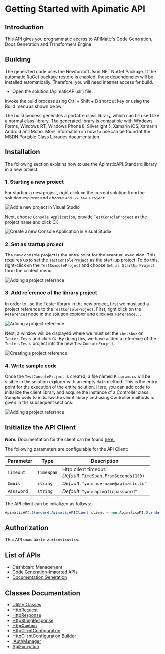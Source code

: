 
# Getting Started with Apimatic API

## Introduction

This API gives you programmatic access to APIMatic's Code Generation, Docs Generation and Transformers Engine.

## Building

The generated code uses the Newtonsoft Json.NET NuGet Package. If the automatic NuGet package restore is enabled, these dependencies will be installed automatically. Therefore, you will need internet access for build.

* Open the solution (ApimaticAPI.sln) file.

Invoke the build process using Ctrl + Shift + B shortcut key or using the Build menu as shown below.

The build process generates a portable class library, which can be used like a normal class library. The generated library is compatible with Windows Forms, Windows RT, Windows Phone 8, Silverlight 5, Xamarin iOS, Xamarin Android and Mono. More information on how to use can be found at the MSDN Portable Class Libraries documentation.

## Installation

The following section explains how to use the ApimaticAPI.Standard library in a new project.

### 1. Starting a new project

For starting a new project, right click on the current solution from the solution explorer and choose `Add -> New Project`.

![Add a new project in Visual Studio](https://apidocs.io/illustration/cs?workspaceFolder=Apimatic%20API-CSharp&workspaceName=ApimaticAPI&projectName=ApimaticAPI.Standard&rootNamespace=ApimaticAPI.Standard&step=addProject)

Next, choose `Console Application`, provide `TestConsoleProject` as the project name and click OK.

![Create a new Console Application in Visual Studio](https://apidocs.io/illustration/cs?workspaceFolder=Apimatic%20API-CSharp&workspaceName=ApimaticAPI&projectName=ApimaticAPI.Standard&rootNamespace=ApimaticAPI.Standard&step=createProject)

### 2. Set as startup project

The new console project is the entry point for the eventual execution. This requires us to set the `TestConsoleProject` as the start-up project. To do this, right-click on the `TestConsoleProject` and choose `Set as StartUp Project` form the context menu.

![Adding a project reference](https://apidocs.io/illustration/cs?workspaceFolder=Apimatic%20API-CSharp&workspaceName=ApimaticAPI&projectName=ApimaticAPI.Standard&rootNamespace=ApimaticAPI.Standard&step=setStartup)

### 3. Add reference of the library project

In order to use the Tester library in the new project, first we must add a project reference to the `TestConsoleProject`. First, right click on the `References` node in the solution explorer and click `Add Reference...`

![Adding a project reference](https://apidocs.io/illustration/cs?workspaceFolder=Apimatic%20API-CSharp&workspaceName=ApimaticAPI&projectName=ApimaticAPI.Standard&rootNamespace=ApimaticAPI.Standard&step=addReference)

Next, a window will be displayed where we must set the `checkbox` on `Tester.Tests` and click `OK`. By doing this, we have added a reference of the `Tester.Tests` project into the new `TestConsoleProject`.

![Creating a project reference](https://apidocs.io/illustration/cs?workspaceFolder=Apimatic%20API-CSharp&workspaceName=ApimaticAPI&projectName=ApimaticAPI.Standard&rootNamespace=ApimaticAPI.Standard&step=createReference)

### 4. Write sample code

Once the `TestConsoleProject` is created, a file named `Program.cs` will be visible in the solution explorer with an empty `Main` method. This is the entry point for the execution of the entire solution. Here, you can add code to initialize the client library and acquire the instance of a Controller class. Sample code to initialize the client library and using Controller methods is given in the subsequent sections.

![Adding a project reference](https://apidocs.io/illustration/cs?workspaceFolder=Apimatic%20API-CSharp&workspaceName=ApimaticAPI&projectName=ApimaticAPI.Standard&rootNamespace=ApimaticAPI.Standard&step=addCode)

## Initialize the API Client

**_Note:_** Documentation for the client can be found [here.](doc/client.md)

The following parameters are configurable for the API Client:

| Parameter | Type | Description |
|  --- | --- | --- |
| `Timeout` | `TimeSpan` | Http client timeout.<br>*Default*: `TimeSpan.FromSeconds(100)` |
| `Email` | `string` | *Default*: `"yourusername@apimatic.io"` |
| `Password` | `string` | *Default*: `"yourapimaticpassword"` |

The API client can be initialized as follows:

```csharp
ApimaticAPI.Standard.ApimaticAPIClient client = new ApimaticAPI.Standard.ApimaticAPIClient.Builder().Build();
```

## Authorization

This API uses `Basic Authentication`.

## List of APIs

* [Dashboard Management](doc/controllers/dashboard-management.md)
* [Code Generation-Imported APIs](doc/controllers/code-generation-imported-apis.md)
* [Documentation Generation](doc/controllers/documentation-generation.md)

## Classes Documentation

* [Utility Classes](doc/utility-classes.md)
* [HttpRequest](doc/http-request.md)
* [HttpResponse](doc/http-response.md)
* [HttpStringResponse](doc/http-string-response.md)
* [HttpContext](doc/http-context.md)
* [HttpClientConfiguration](doc/http-client-configuration.md)
* [HttpClientConfiguration Builder](doc/http-client-configuration-builder.md)
* [IAuthManager](doc/i-auth-manager.md)
* [ApiException](doc/api-exception.md)

